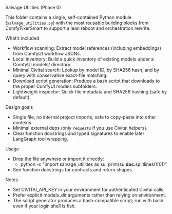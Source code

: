 Salvage Utilities (Phase 0)

This folder contains a single, self-contained Python module (`salvage_utilities.py`) with the most reusable building blocks from ComfyFixerSmart to support a lean reboot and orchestration rewrite.

What’s included
- Workflow scanning: Extract model references (including embeddings) from ComfyUI workflow JSONs.
- Local inventory: Build a quick inventory of existing models under a ComfyUI models/ directory.
- Minimal Civitai search: Lookup by model ID, by SHA256 hash, and by query with conservative exact-file matching.
- Download script generation: Produce a bash script that downloads to the proper ComfyUI models subfolders.
- Lightweight inspector: Quick file metadata and SHA256 hashing (safe by default).

Design goals
- Single file, no internal project imports, safe to copy-paste into other contexts.
- Minimal external deps (only `requests` if you use Civitai helpers).
- Clear function docstrings and typed signatures to enable later LangGraph tool wrapping.

Usage
- Drop the file anywhere or import it directly:
  - python -c "import salvage_utilities as su; print(su.__doc__.splitlines()[0])"
- See function docstrings for contracts and return shapes.

Notes
- Set CIVITAI_API_KEY in your environment for authenticated Civitai calls.
- Prefer explicit models_dir arguments rather than relying on environment.
- The script generator produces a bash-compatible script; run with bash even if your login shell is fish.
